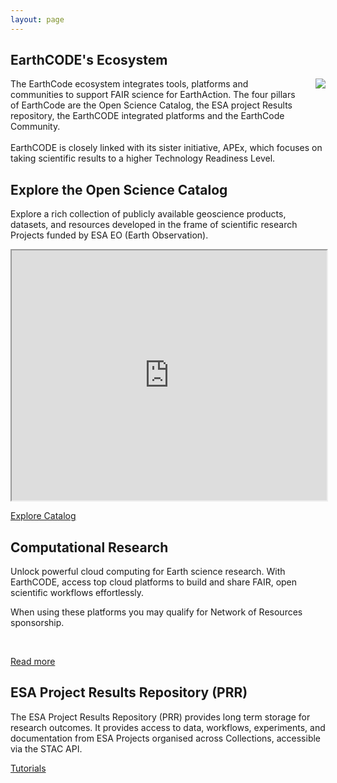 ```yaml
---
layout: page
---
```


<section class="blue hero">

# EarthCODE's Ecosystem

<p><img src="/img/EarthCODE_Ecosystem.png" style="float: right; margin: 0 0 2rem 2rem"/>The EarthCode ecosystem integrates tools, platforms and communities to support FAIR science for EarthAction. The four pillars of EarthCode are the Open Science Catalog, the ESA project Results repository, the EarthCODE integrated platforms and the EarthCode Community.
<br />
<br />
EarthCODE is closely linked with its sister initiative, APEx, which focuses on taking scientific results to a higher Technology Readiness Level.
</p>
</section>
<section class="dark-grey">

## Explore the Open Science Catalog

Explore a rich collection of publicly available geoscience products, datasets, and resources developed in the frame of scientific research Projects funded by ESA EO (Earth Observation).

<p><iframe src="https://opensciencedata.esa.int/stac-browser/#/" style="width: 100%; height: 400px"></iframe></p>

<a class="VPButton cta" href="https://opensciencedata.esa.int" target="_blank">Explore Catalog</a>

</section>
<section class="white">

## Computational Research
Unlock powerful cloud computing for Earth science research. With EarthCODE, access top cloud platforms to build and share FAIR, open scientific workflows effortlessly.

When using these platforms you may qualify for Network of Resources sponsorship.

<esa-cards>
    <esa-card
      tag="Platform"
      title="Euro Data Cube"
      description="One-stop-shop for browsing, analysis and processing of EO data, from source up to the final product. A combination of several services: harness the power of the data cube, access and analyse all the most important Earth Observation data in one application"
      link="https://eurodatacube.hub.eox.at"
      action="Access"
    ></esa-card>
    <esa-card
      tag="Platform"
      title="Polar TEP"
      description="The Polar Thematic Exploitation Platform (Polar TEP) provides a complete working environment where users can access algorithms and data remotely, obtain computing resources and tools that they might not otherwise have, and avoid the need to download and manage large volumes of data."
      link="https://polartep.hub.eox.at"
      action="Access"
    ></esa-card>
  <esa-card
    tag="Platform"
    title="Deep ESDL"
    description="Virtual laboratory providing data, tools, and computational resources to efficiently implement comprehensive processing workflows for Earth System data"
    link="https://deep.earthsystemdatalab.net/"
    action="Access"
  ></esa-card>
  <esa-card
    tag="Platform"
    title="CDSE OpenEO"
    description="Standardised interfaces for easy access and processing of Earth observation data. With its versatile tools, you can effortlessly create new workflows or integrate them into existing ones. Discover how to unleash the full potential of Earth observation data with minimal code and maximum efficiency"
    link="https://dataspace.copernicus.eu/analyse/openeo"
    action="Access"
  ></esa-card>
</esa-cards>

<br />

<a class="VPButton cta primary" href="/computational-research">Read more</a>
</section>
<section class="dark-grey">

## ESA Project Results Repository (PRR)

The ESA Project Results Repository (PRR) provides long term storage for research outcomes. It provides access to data, workflows, experiments, and documentation from ESA Projects organised across Collections, accessible via the STAC API.

<a class="VPButton cta primary" href="https://esa-earthcode.github.io/tutorials/index-1/">Tutorials</a>

</section>
